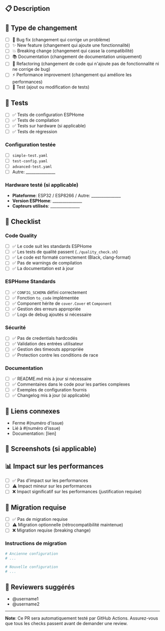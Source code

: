## 📋 Description

<!-- Décrivez brièvement les changements apportés -->

## 🔧 Type de changement

<!-- Cochez les cases appropriées -->

- [ ] 🐛 Bug fix (changement qui corrige un problème)
- [ ] ✨ New feature (changement qui ajoute une fonctionnalité)
- [ ] 💥 Breaking change (changement qui casse la compatibilité)
- [ ] 📚 Documentation (changement de documentation uniquement)
- [ ] 🔧 Refactoring (changement de code qui n'ajoute pas de fonctionnalité ni ne corrige de bug)
- [ ] ⚡ Performance improvement (changement qui améliore les performances)
- [ ] 🧪 Test (ajout ou modification de tests)

## 🧪 Tests

<!-- Décrivez les tests effectués -->

- [ ] ✅ Tests de configuration ESPHome
- [ ] ✅ Tests de compilation
- [ ] ✅ Tests sur hardware (si applicable)
- [ ] ✅ Tests de régression

### Configuration testée
<!-- Listez les fichiers de configuration testés -->
- [ ] `simple-test.yaml`
- [ ] `test-config.yaml` 
- [ ] `advanced-test.yaml`
- [ ] Autre: _______________

### Hardware testé (si applicable)
<!-- Décrivez le hardware utilisé pour les tests -->
- **Plateforme**: ESP32 / ESP8266 / Autre: _______________
- **Version ESPHome**: _______________
- **Capteurs utilisés**: _______________

## 📝 Checklist

<!-- Vérifiez que tous les points sont cochés avant de soumettre -->

### Code Quality
- [ ] ✅ Le code suit les standards ESPHome
- [ ] ✅ Les tests de qualité passent (`./quality_check.sh`)
- [ ] ✅ Le code est formaté correctement (Black, clang-format)
- [ ] ✅ Pas de warnings de compilation
- [ ] ✅ La documentation est à jour

### ESPHome Standards
- [ ] ✅ `CONFIG_SCHEMA` défini correctement
- [ ] ✅ Fonction `to_code` implémentée
- [ ] ✅ Component hérite de `cover.Cover` et `Component`
- [ ] ✅ Gestion des erreurs appropriée
- [ ] ✅ Logs de debug ajoutés si nécessaire

### Sécurité
- [ ] ✅ Pas de credentials hardcodés
- [ ] ✅ Validation des entrées utilisateur
- [ ] ✅ Gestion des timeouts appropriée
- [ ] ✅ Protection contre les conditions de race

### Documentation
- [ ] ✅ README.md mis à jour si nécessaire
- [ ] ✅ Commentaires dans le code pour les parties complexes
- [ ] ✅ Exemples de configuration fournis
- [ ] ✅ Changelog mis à jour (si applicable)

## 🔗 Liens connexes

<!-- Ajoutez des liens vers des issues, discussions, ou documentation pertinente -->

- Ferme #(numéro d'issue)
- Lié à #(numéro d'issue)
- Documentation: [lien]

## 📸 Screenshots (si applicable)

<!-- Ajoutez des captures d'écran des logs, de l'interface, etc. -->

## 📊 Impact sur les performances

<!-- Décrivez l'impact sur les performances si applicable -->

- [ ] ✅ Pas d'impact sur les performances
- [ ] ⚠️ Impact mineur sur les performances
- [ ] ❌ Impact significatif sur les performances (justification requise)

## 🔄 Migration requise

<!-- Si ce changement nécessite une migration de configuration -->

- [ ] ✅ Pas de migration requise
- [ ] ⚠️ Migration optionnelle (rétrocompatibilité maintenue)
- [ ] ❌ Migration requise (breaking change)

### Instructions de migration
<!-- Si migration requise, donnez les instructions -->

```yaml
# Ancienne configuration
# ...

# Nouvelle configuration  
# ...
```

## 👥 Reviewers suggérés

<!-- Mentionnez les personnes qui devraient review ce PR -->

- @username1
- @username2

---

**Note**: Ce PR sera automatiquement testé par GitHub Actions. Assurez-vous que tous les checks passent avant de demander une review.
